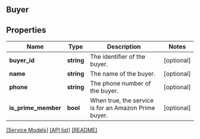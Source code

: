 ## Buyer

## Properties

Name | Type | Description | Notes
------------ | ------------- | ------------- | -------------
**buyer_id** | **string** | The identifier of the buyer. | [optional]
**name** | **string** | The name of the buyer. | [optional]
**phone** | **string** | The phone number of the buyer. | [optional]
**is_prime_member** | **bool** | When true, the service is for an Amazon Prime buyer. | [optional]

[[Service Models]](../) [[API list]](../../Api) [[README]](../../../README.md)
